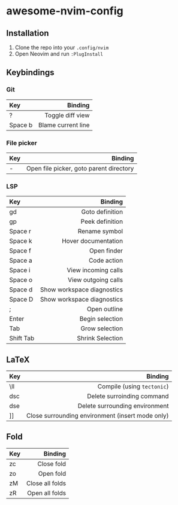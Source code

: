 # awesome-nvim-config

## Installation
1. Clone the repo into your `.config/nvim`
2. Open Neovim and run `:PlugInstall`

## Keybindings

### Git
| Key | Binding |
|:--|--:|
|?|Toggle diff view|
|Space b|Blame current line|

### File picker
| Key | Binding |
|:--|--:|
|-|Open file picker, goto parent directory|

### LSP
| Key | Binding |
|:--|--:|
|gd|Goto definition|
|gp|Peek definition|
|Space r|Rename symbol|
|Space k|Hover documentation|
|Space f|Open finder|
|Space a|Code action|
|Space i|View incoming calls|
|Space o|View outgoing calls|
|Space d|Show workspace diagnostics|
|Space D|Show workspace diagnostics|
|;|Open outline|
|Enter|Begin selection|
|Tab|Grow selection|
|Shift Tab|Shrink Selection|

## LaTeX
| Key | Binding |
|:--|--:|
|\ll|Compile (using `tectonic`)|
|dsc|Delete surroinding command|
|dse|Delete surrounding environment|
|]]|Close surrounding environment (insert mode only)|

## Fold
| Key | Binding |
|:--|--:|
|zc|Close fold|
|zo|Open fold|
|zM|Close all folds|
|zR|Open all folds|
